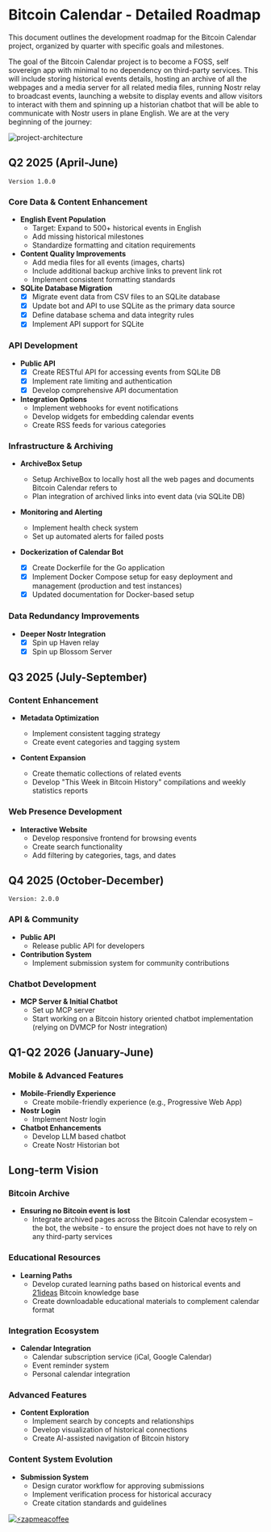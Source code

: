 # Bitcoin Calendar - Detailed Roadmap

This document outlines the development roadmap for the Bitcoin Calendar project, organized by quarter with specific goals and milestones.

The goal of the Bitcoin Calendar project is to become a FOSS, self sovereign app with minimal to no dependency on third-party services. This will include storing historical events details, hosting an archive of all the webpages and a media server for all related media files, running Nostr relay to broadcast events, launching a website to display events and allow visitors to interact with them and spinning up a historian chatbot that will be able to communicate with Nostr users in plane English. We are at the very beginning of the journey:

![project-architecture](https://haven.bitcoin-calendar.org/3feca195e808558617e7d3a6dbaf4f42b0ded77dc1ead229feb3fb097d79e049.webp)

## Q2 2025 (April-June)

`Version 1.0.0`

### Core Data & Content Enhancement
- **English Event Population**
  - Target: Expand to 500+ historical events in English
  - Add missing historical milestones
  - Standardize formatting and citation requirements
- **Content Quality Improvements**
  - Add media files for all events (images, charts)
  - Include additional backup archive links to prevent link rot
  - Implement consistent formatting standards
- **SQLite Database Migration**
  - [x] Migrate event data from CSV files to an SQLite database
  - [x] Update bot and API to use SQLite as the primary data source
  - [x] Define database schema and data integrity rules
  - [x] Implement API support for SQLite

### API Development
- **Public API**
  - [x] Create RESTful API for accessing events from SQLite DB
  - [x] Implement rate limiting and authentication
  - [x] Develop comprehensive API documentation
- **Integration Options**
  - Implement webhooks for event notifications
  - Develop widgets for embedding calendar events
  - Create RSS feeds for various categories

### Infrastructure & Archiving
- **ArchiveBox Setup**
  - Setup ArchiveBox to locally host all the web pages and documents Bitcoin Calendar refers to
  - Plan integration of archived links into event data (via SQLite DB)
- **Monitoring and Alerting**
  - Implement health check system
  - Set up automated alerts for failed posts

- **Dockerization of Calendar Bot**
  - [x] Create Dockerfile for the Go application
  - [x] Implement Docker Compose setup for easy deployment and management (production and test instances)
  - [x] Updated documentation for Docker-based setup

### Data Redundancy Improvements
- **Deeper Nostr Integration**
  - [x] Spin up Haven relay
  - [x] Spin up Blossom Server

## Q3 2025 (July-September)

### Content Enhancement
- **Metadata Optimization**
  - Implement consistent tagging strategy
  - Create event categories and tagging system

- **Content Expansion**
  - Create thematic collections of related events
  - Develop "This Week in Bitcoin History" compilations and weekly statistics reports

### Web Presence Development
- **Interactive Website**
  - Develop responsive frontend for browsing events
  - Create search functionality
  - Add filtering by categories, tags, and dates

## Q4 2025 (October-December)

`Version: 2.0.0`

### API & Community
- **Public API**
  - Release public API for developers
- **Contribution System**
  - Implement submission system for community contributions

### Chatbot Development
- **MCP Server & Initial Chatbot**
  - Set up MCP server
  - Start working on a Bitcoin history oriented chatbot implementation (relying on DVMCP for Nostr integration)

## Q1-Q2 2026 (January-June)

### Mobile & Advanced Features
- **Mobile-Friendly Experience**
  - Create mobile-friendly experience (e.g., Progressive Web App)
- **Nostr Login**
  - Implement Nostr login
- **Chatbot Enhancements**
  - Develop LLM based chatbot
  - Create Nostr Historian bot

## Long-term Vision

### Bitcoin Archive
- **Ensuring no Bitcoin event is lost**
  - Integrate archived pages across the Bitcoin Calendar ecosystem – the bot, the website - to ensure the project does not have to rely on any third-party services 

### Educational Resources
- **Learning Paths**
  - Develop curated learning paths based on historical events and [21ideas](https://21ideas.org/en/) Bitcoin knowledge base
  - Create downloadable educational materials to complement calendar format

### Integration Ecosystem
- **Calendar Integration**
  - Calendar subscription service (iCal, Google Calendar)
  - Event reminder system
  - Personal calendar integration

### Advanced Features
- **Content Exploration**
  - Implement search by concepts and relationships
  - Develop visualization of historical connections
  - Create AI-assisted navigation of Bitcoin history

### Content System Evolution
- **Submission System**
  - Design curator workflow for approving submissions
  - Implement verification process for historical accuracy
  - Create citation standards and guidelines


[![⚡️zapmeacoffee](https://img.shields.io/badge/⚡️zap_-me_a_coffee-violet?style=plastic)](https://zapmeacoffee.com/npub1tcalvjvswjh5rwhr3gywmfjzghthexjpddzvlxre9wxfqz4euqys0309hn)
